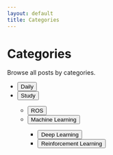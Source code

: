 ```yaml
---
layout: default
title: Categories
---
```


# Categories

Browse all posts by categories.

<ul>
  <li><a href="{{ site.baseurl }}/posts/daily"><button class="btn" id="daily_btn"><span>Daily</span></button></a></li>
  <li><a href="{{ site.baseurl }}/posts/study"><button class="btn" id="study_btn"><span>Study</span></button></a></li>
    <ul>
      <li><a href="{{ site.baseurl }}/posts/study/ros"><button class="btn" id="ros_btn"><span>ROS</span></button></a></li>
      <li><a href="{{ site.baseurl }}/posts/study/machine%20learning"><button class="btn" id="machine%20learning_btn"><span>Machine Learning</span></button></a></li>
      <ul>
        <li><a href="{{ site.baseurl }}/posts/study/machine%20learning/deep%20learning"><button class="btn" id="deep%20learning_btn"><span>Deep Learning</span></button></a></li>
        <li><a href="{{ site.baseurl }}/posts/study/machine%20learning/reinforcement%20learning"><button class="btn" id="reinforcement%20learning_btn"><span>Reinforcement Learning</span></button></a></li>
      </ul>
    </ul>
</ul>